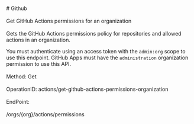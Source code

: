 <br>#     Github</br>
<br>Get GitHub Actions permissions for an organization</br>
<br>Gets the GitHub Actions permissions policy for repositories and allowed actions in an organization.

You must authenticate using an access token with the `admin:org` scope to use this endpoint. GitHub Apps must have the `administration` organization permission to use this API.</br>
<br>Method: Get</br>
<br>OperationID: actions/get-github-actions-permissions-organization</br>
<br>EndPoint:</br>
<br>/orgs/{org}/actions/permissions</br>

